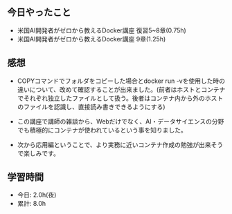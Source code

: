## 今日やったこと

+ 米国AI開発者がゼロから教えるDocker講座 復習5~8章(0.75h)
+ 米国AI開発者がゼロから教えるDocker講座 9章(1.25h)


## 感想

+ COPYコマンドでフォルダをコピーした場合とdocker run -vを使用した時の違いについて、改めて確認することが出来ました。(前者はホストとコンテナでそれぞれ独立したファイルとして扱う。後者はコンテナ内から外のホストのファイルを認識し、直接読み書きできるようにする)

+ この講座で講師の雑談から、Webだけでなく、AI・データサイエンスの分野でも積極的にコンテナが使われているという事を知りました。

+ 次から応用編ということで、より実務に近いコンテナ作成の勉強が出来そうで楽しみです。

## 学習時間
+ 今日: 2.0h(夜)
+ 累計: 8.0h